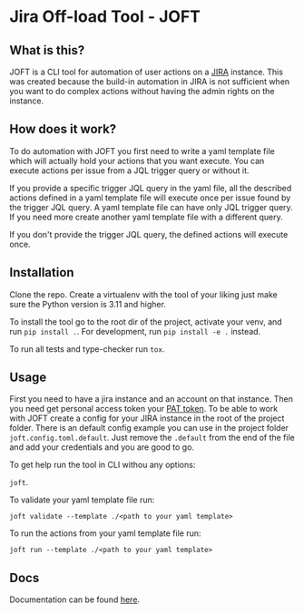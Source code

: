 # Jira Off-load Tool - JOFT

## What is this?

JOFT is a CLI tool for automation of user actions on a [JIRA](https://www.atlassian.com/software/jira) instance. This was created because the build-in automation in JIRA is not sufficient when you want to do complex actions without having the admin rights on the instance.

## How does it work?

To do automation with JOFT you first need to write a yaml template file which will actually hold your actions that you want execute. You can execute actions per issue from a JQL trigger query or without it.

If you provide a specific trigger JQL query in the yaml file, all the described actions defined in a yaml template file will execute once per issue found by the trigger JQL query. A yaml template file can have only JQL trigger query. If you need more create another yaml template file with a different query.

If you don't provide the trigger JQL query, the defined actions will execute once.

## Installation

Clone the repo. Create a virtualenv with the tool of your liking just make sure the Python version is 3.11 and higher.

To install the tool go to the root dir of the project, activate your venv, and run `pip install .`. For development, run `pip install -e .` instead.

To run all tests and type-checker run `tox`.

## Usage

First you need to have a jira instance and an account on that instance. Then you need get personal access token your [PAT token](https://confluence.atlassian.com/enterprise/using-personal-access-tokens-1026032365.html). To be able to work with JOFT create a config for your JIRA instance in the root of the project folder. There is an default config example you can use in the project folder `joft.config.toml.default`. Just remove the `.default` from the end of the file and add your credentials and you are good to go.

To get help run the tool in CLI withou any options: 

`joft`.

To validate your yaml template file run: 

`joft validate --template ./<path to your yaml template>`

To run the actions from your yaml template file run: 

`joft run --template ./<path to your yaml template>`

## Docs

Documentation can be found [here](docs/introduction.md).
